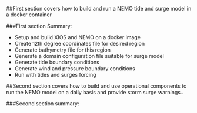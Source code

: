 ##First section covers how to build and run a NEMO tide and surge model in a docker container

###First section Summary:
* Setup and build XIOS and NEMO on a docker image
* Create 12th degree coordinates file for desired region
* Generate bathymetry file for this region
* Generate a domain configuration file suitable for surge model
* Generate tide boundary conditions
* Generate wind and pressure boundary conditions
* Run with tides and surges forcing

##Second section covers how to build and use operational components to run the NEMO model on a daily basis and provide storm surge warnings..

###Second section summary: